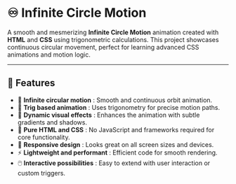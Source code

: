 # ♾️ Infinite Circle Motion

A smooth and mesmerizing **Infinite Circle Motion** animation created with **HTML** and **CSS** using trigonometric calculations. This project showcases continuous circular movement, perfect for learning advanced CSS animations and motion logic.

---

## 🚀 Features  
- 🔄 **Infinite circular motion** : Smooth and continuous orbit animation.  
- 🧮 **Trig based animation** : Uses trigonometry for precise motion paths.  
- 🎨 **Dynamic visual effects** : Enhances the animation with subtle gradients and shadows.  
- 🧩 **Pure HTML and CSS** : No JavaScript and frameworks required for core functionality.  
- 📱 **Responsive design** : Looks great on all screen sizes and devices.  
- ⚡ **Lightweight and performant** : Efficient code for smooth rendering. 
- 🖱️ **Interactive possibilities** : Easy to extend with user interaction or custom triggers.

